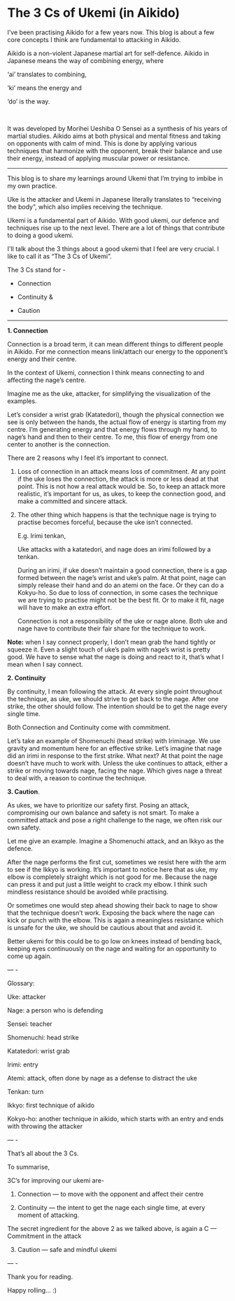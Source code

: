 
# The 3 Cs of Ukemi (in Aikido)

I’ve been practising Aikido for a few years now. This blog is about a few core concepts I think are fundamental to attacking in Aikido.

Aikido is a non-violent Japanese martial art for self-defence. Aikido in Japanese means the way of combining energy, where

‘ai’ translates to combining,

‘ki’ means the energy and

‘do’ is the way.

<br/>

It was developed by Morihei Ueshiba O Sensei as a synthesis of his years of martial studies.
Aikido aims at both physical and mental fitness and taking on opponents with calm of mind.
This is done by applying various techniques that harmonize with the opponent,
break their balance and use their energy, instead of applying muscular power or resistance.

---

This blog is to share my learnings around Ukemi that I’m trying to imbibe in my own practice.

Uke is the attacker and Ukemi in Japanese literally translates to “receiving the body”,
which also implies receiving the technique.

Ukemi is a fundamental part of Aikido. With good ukemi, our defence and techniques rise up to the next level.
There are a lot of things that contribute to doing a good ukemi.

I'll talk about the 3 things about a good ukemi that I feel are very crucial.
I like to call it as “The 3 Cs of Ukemi”.

The 3 Cs stand for -

* Connection

* Continuity &

* Caution

---

**1. Connection**

Connection is a broad term, it can mean different things to different people in Aikido.
For me connection means link/attach our energy to the opponent’s energy and their centre.

In the context of Ukemi, connection I think means connecting to and affecting the nage’s centre.

Imagine me as the uke, attacker, for simplifying the visualization of the examples.

Let’s consider a wrist grab (Katatedori), though the physical connection we see is only between the hands,
the actual flow of energy is starting from my centre. I’m generating energy and that energy flows through my hand,
to nage’s hand and then to their centre. To me, this flow of energy from one center to another is the connection.

There are 2 reasons why I feel it’s important to connect.

1. Loss of connection in an attack means loss of commitment. At any point if the uke loses the connection, the attack is more or less dead at that point. This is not how a real attack would be. So, to keep an attack more realistic, it’s important for us, as ukes, to keep the connection good, and make a committed and sincere attack.

2. The other thing which happens is that the technique nage is trying to practise becomes forceful, because the uke isn’t connected.

   E.g. Irimi tenkan,

    Uke attacks with a katatedori, and nage does an irimi followed by a tenkan.
    
    During an irimi, if uke doesn’t maintain a good connection, there is a gap formed between the nage’s wrist and uke’s palm.
    At that point, nage can simply release their hand and do an atemi on the face.
    Or they can do a Kokyu-ho. So due to loss of connection, in some cases the technique we are trying to practise might not be the best fit.
    Or to make it fit, nage will have to make an extra effort.
    
    Connection is not a responsibility of the uke or nage alone. Both uke and nage have to contribute their fair share for the technique to work.

**Note:** when I say connect properly, I don’t mean grab the hand tightly or squeeze it. Even a slight touch of uke’s palm with nage’s wrist is pretty good. We have to sense what the nage is doing and react to it, that’s what I mean when I say connect.

**2. Continuity**

By continuity, I mean following the attack. At every single point throughout the technique, as uke,
we should strive to get back to the nage. After one strike, the other should follow.
The intention should be to get the nage every single time.

Both Connection and Continuity come with commitment.

Let’s take an example of Shomenuchi (head strike) with Iriminage. We use gravity and momentum here for an effective strike.
Let’s imagine that nage did an irimi in response to the first strike. What next?
At that point the nage doesn’t have much to work with. Unless the uke continues to attack,
either a strike or moving towards nage, facing the nage. Which gives nage a threat to deal with,
a reason to continue the technique.

**3. Caution**.

As ukes, we have to prioritize our safety first. Posing an attack, compromising our own balance and safety is not smart.
To make a committed attack and pose a right challenge to the nage, we often risk our own safety.

Let me give an example. Imagine a Shomenuchi attack, and an Ikkyo as the defence.

After the nage performs the first cut, sometimes we resist here with the arm to see if the Ikkyo is working.
It’s important to notice here that as uke, my elbow is completely straight which is not good for me.
Because the nage can press it and put just a little weight to crack my elbow.
I think such mindless resistance should be avoided while practising.

Or sometimes one would step ahead showing their back to nage to show that the technique doesn’t work. Exposing the back where the nage can kick or punch with the elbow. This is again a meaningless resistance which is unsafe for the uke, we should be cautious about that and avoid it.

Better ukemi for this could be to go low on knees instead of bending back, keeping eyes continuously on the nage and waiting for an opportunity to come up again.

 — -

Glossary:

Uke: attacker

Nage: a person who is defending

Sensei: teacher

Shomenuchi: head strike

Katatedori: wrist grab

Irimi: entry

Atemi: attack, often done by nage as a defense to distract the uke

Tenkan: turn

Ikkyo: first technique of aikido

Kokyo-ho: another technique in aikido, which starts with an entry and ends with throwing the attacker

 — -

That’s all about the 3 Cs.

To summarise,

3C’s for improving our ukemi are-

1. Connection — to move with the opponent and affect their centre

2. Continuity — the intent to get the nage each single time, at every moment of attacking.

The secret ingredient for the above 2 as we talked above, is again a C — Commitment in the attack

3. Caution — safe and mindful ukemi

 — -

Thank you for reading.

Happy rolling... :)


